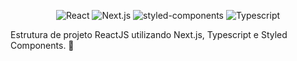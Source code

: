 <div align="center">
  
![React] ![Next.js] ![styled-components] ![Typescript]

</div>

Estrutura de projeto ReactJS utilizando Next.js, Typescript e Styled Components. 🚀

<!-- Bagdes -->
[styled-components]: https://img.shields.io/badge/styled--components-DB7093?style=flat-square&logo=styled-components&labelColor=fff
[React]: https://img.shields.io/badge/React-61DAFB?style=flat-square&logo=react&labelColor=fff
[Next.js]: https://img.shields.io/badge/Next.js-fff?style=flat-square&logo=next.js&labelColor=000000
[Typescript]: https://img.shields.io/badge/Typescript-3178C6?style=flat-square&logo=typescript&labelColor=fff
